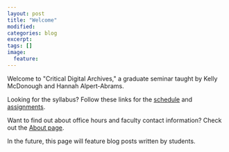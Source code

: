 ```yaml
---
layout: post
title: "Welcome"
modified:
categories: blog
excerpt:
tags: []
image:
  feature:
---
```

Welcome to "Critical Digital Archives," a graduate seminar taught by Kelly McDonough and Hannah Alpert-Abrams. 

Looking for the syllabus? Follow these links for the [schedule](../../schedule) and [assignments](../../assignments). 

Want to find out about office hours and faculty contact information? Check out the [About page](../../about). 

In the future, this page will feature blog posts written by students.